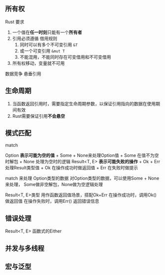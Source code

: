 ## 所有权
Rust 要求
1. 一个值在**任一时刻**只能有一个**所有者**
2. 引用必须遵循 借用规则
	1. 同时可以有多个不可变引用 `&T`
	2. 或一个可变引用 `&mut T`
	3. 不能混用，不能同时存在可变借用和不可变借用
3. 所有权移动，变量就不可用

数据竞争
悬垂引用

## 生命周期
1. 当函数返回引用时，需要指定生命周期参数，以保证引用指向的数据在使用期间有效
2. Rust需要保证引用**不会悬空**



## 模式匹配
match

Option **表示可能为空的值**
	+ Some + None来处理Option值
	+ Some 在值不为空时解包
	+ None 处理为空时的逻辑
Result<T, E> **表示可能失败的操作**
	+ Ok + Err 处理Result类型值
	+ Ok 在操作成功时做返回值
	+ Err 在失败时做提示


match 来处理 Option类型的数据
对Option类型的数据，可以使用Some + None来处理， Some做非空解包，None做为空逻辑处理

Result<T, E>类型 用作函数返回值场景，搭配Ok+Err
在操作成功时，调用Ok() 做返回值
在操作失败时，调用Err() 返回错误信息 

## 错误处理
Result<T, E> 函数式的Either

## 并发与多线程


## 宏与泛型
